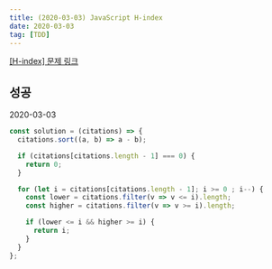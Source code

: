 ```yaml
---
title: (2020-03-03) JavaScript H-index
date: 2020-03-03
tag: [TDD]
---
```


[[H-index] 문제 링크](https://programmers.co.kr/learn/courses/30/lessons/42747)

## 성공

2020-03-03

```javascript
const solution = (citations) => {
  citations.sort((a, b) => a - b);

  if (citations[citations.length - 1] === 0) {
    return 0;
  }

  for (let i = citations[citations.length - 1]; i >= 0 ; i--) {
    const lower = citations.filter(v => v <= i).length;
    const higher = citations.filter(v => v >= i).length; 

    if (lower <= i && higher >= i) {
      return i;
    }
  }
};
```
